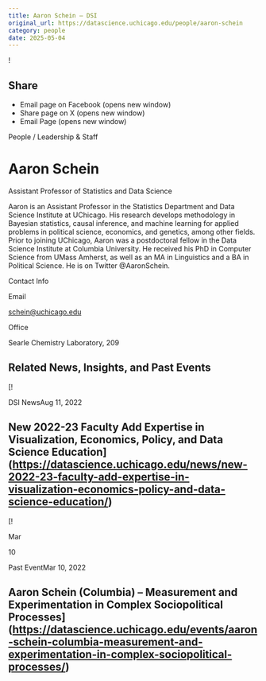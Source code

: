 ```yaml
---
title: Aaron Schein – DSI
original_url: https://datascience.uchicago.edu/people/aaron-schein
category: people
date: 2025-05-04
---
```


<!-- Table-like structure detected -->

!

## Share

* Email page on Facebook (opens new window)
* Share page on X (opens new window)
* Email Page (opens new window)

<!-- Table-like structure detected -->

People / Leadership & Staff

# Aaron Schein

Assistant Professor of Statistics and Data Science

Aaron is an Assistant Professor in the Statistics Department and Data Science Institute at UChicago. His research develops methodology in Bayesian statistics, causal inference, and machine learning for applied problems in political science, economics, and genetics, among other fields. Prior to joining UChicago, Aaron was a postdoctoral fellow in the Data Science Institute at Columbia University. He received his PhD in Computer Science from UMass Amherst, as well as an MA in Linguistics and a BA in Political Science. He is on Twitter @AaronSchein.

Contact Info

Email

[schein@uchicago.edu](mailto:schein@uchicago.edu)

Office

Searle Chemistry Laboratory, 209

## Related News, Insights, and Past Events

<!-- Table-like structure detected -->

[!

DSI NewsAug 11, 2022

## New 2022-23 Faculty Add Expertise in Visualization, Economics, Policy, and Data Science Education](https://datascience.uchicago.edu/news/new-2022-23-faculty-add-expertise-in-visualization-economics-policy-and-data-science-education/)
[!

Mar

10

Past EventMar 10, 2022

## Aaron Schein (Columbia) – Measurement and Experimentation in Complex Sociopolitical Processes](https://datascience.uchicago.edu/events/aaron-schein-columbia-measurement-and-experimentation-in-complex-sociopolitical-processes/)